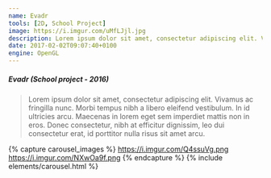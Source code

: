 ```yaml
---
name: Evadr
tools: [2D, School Project]
image: https://i.imgur.com/uMfLJjl.jpg
description: Lorem ipsum dolor sit amet, consectetur adipiscing elit. Vivamus ac fringilla nunc.
date: 2017-02-02T09:07:40+0100
engine: OpenGL
---
```


##### Evadr (School project - 2016)
>  Lorem ipsum dolor sit amet, consectetur adipiscing elit. Vivamus ac fringilla nunc. Morbi tempus nibh a libero eleifend vestibulum. In id ultricies arcu. Maecenas in lorem eget sem imperdiet mattis non in eros. Donec consectetur, nibh at efficitur dignissim, leo dui consectetur erat, id porttitor nulla risus sit amet arcu.


{% capture carousel_images %}
https://i.imgur.com/Q4ssuVg.png
https://i.imgur.com/NXwOa9f.png
{% endcapture %}
{% include elements/carousel.html %}
